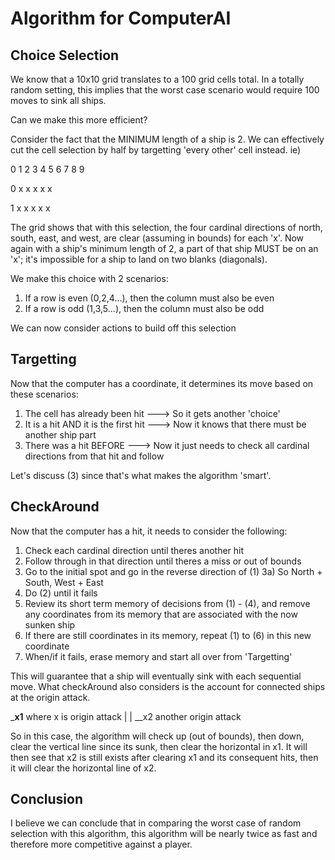 # Algorithm for ComputerAI

## Choice Selection

We know that a 10x10 grid translates to a 100 grid cells total. In a totally random setting,
this implies that the worst case scenario would require 100 moves to sink all ships.

Can we make this more efficient?

Consider the fact that the MINIMUM length of a ship is 2. We can effectively cut
the cell selection by half by targetting 'every other' cell instead.
ie)
  
  
  0 1 2 3 4 5 6 7 8 9

0 x   x   x   x   x

1   x   x   x   x   x

The grid shows that with this selection, the four cardinal directions of north, south, east, and
west, are clear (assuming in bounds) for each 'x'. Now again with a ship's minimum length of 2,
a part of that ship MUST be on an 'x'; it's impossible for a ship to land on two blanks (diagonals).

We make this choice with 2 scenarios:
  1) If a row is even (0,2,4...), then the column must also be even
  2) If a row is odd (1,3,5...), then the column must also be odd

We can now consider actions to build off this selection

## Targetting

Now that the computer has a coordinate, it determines its move based on these scenarios:
  1) The cell has already been hit ---> So it gets another 'choice'
  2) It is a hit AND it is the first hit ---> Now it knows that there must be another ship part
  3) There was a hit BEFORE ---> Now it just needs to check all cardinal directions from that hit and follow
 
Let's discuss (3) since that's what makes the algorithm 'smart'.

## CheckAround

Now that the computer has a hit, it needs to consider the following:
  1) Check each cardinal direction until theres another hit
  2) Follow through in that direction until theres a miss or out of bounds
  3) Go to the initial spot and go in the reverse direction of (1) 
      3a) So North + South, West + East
  4) Do (2) until it fails
  5) Review its short term memory of decisions from (1) - (4), and remove any coordinates
      from its memory that are associated with the now sunken ship
  6) If there are still coordinates in its memory, repeat (1) to (6) in this new coordinate
  7) When/if it fails, erase memory and start all over from 'Targetting'

This will guarantee that a ship will eventually sink with each sequential move. What checkAround
also considers is the account for connected ships at the origin attack.

___x1__ where x is origin attack
   |
   |
 __x2 another origin attack

So in this case, the algorithm will check up (out of bounds), then down, clear the vertical line since its 
sunk, then clear the horizontal in x1. It will then see that x2 is still exists after clearing x1 and its
consequent hits, then it will clear the horizontal line of x2. 

## Conclusion

I believe we can conclude that in comparing the worst case of random selection with this algorithm,
this algorithm will be nearly twice as fast and therefore more competitive against a player.
